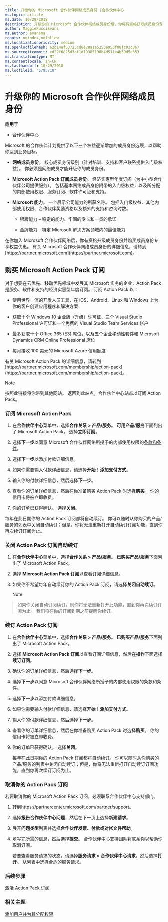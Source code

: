 ```yaml
---
title: 升级你的 Microsoft 合作伙伴网络成员身份 |合作伙伴中心
ms.topic: article
ms.date: 10/29/2018
description: 升级你的 Microsoft 合作伙伴网络成员身份后，你将有资格获取成员身份专享权益。 了解如何查找和购买提供的产品/服务。
author: MaggiePucciEvans
ms.author: evansma
robots: noindex,nofollow
ms.localizationpriority: medium
ms.openlocfilehash: 62b14af53723cd8e28a1a5253e953f08fc03c867
ms.sourcegitcommit: ed22f6825d3af1d19385198b4d511e4b39d5e353
ms.translationtype: MT
ms.contentlocale: zh-CN
ms.lasthandoff: 10/29/2018
ms.locfileid: "5795710"
---
```

# <a name="upgrade-your-microsoft-partner-network-membership"></a>升级你的 Microsoft 合作伙伴网络成员身份

**适用于**

-  合作伙伴中心

Microsoft 的合作伙伴计划提供了以下三个权益逐渐增加的成员身份选项，以帮助你达到业务目标。

- **网络成员身份。** 核心成员身份级别（针对培训、支持和客户联系提供入门级权益）。 你必须是网络成员才能升级你的成员身份。

- **Microsoft Action Pack 订阅成员身份。** 经济实惠型年度订阅（为中小型合作伙伴公司提供服务）。 包括基本网络成员身份附带的入门级权益，以及所分配的内部使用权限、服务订阅、软件许可证和支持。

- **Microsoft 能力。** 一个展示公司能力的所获名称。 包括入门级权益、其他内部使用权限、合作伙伴奖励资格以及额外的支持和咨询时数。

  - 银牌能力 – 稳定的能力、牢固的专长和一贯的承诺

  - 金牌能力 – 特定 Microsoft 解决方案领域内的最佳能力

在你加入 Microsoft 合作伙伴网络后，你有资格升级成员身份并购买成员身份专享权益优惠。 有关 Microsoft 合作伙伴网络成员身份的详细信息，请转到[https://partner.microsoft.com](https://partner.microsoft.com)。


## <a name="purchase-a-microsoft-action-pack-subscription"></a>购买 Microsoft Action Pack 订阅

对于想要在云优先、移动优先领域中发展其 Microsoft 实务的企业，Action Pack 是服务、软件和支持的经济实惠型年度订阅。 订阅 Action Pack 以：

- 使用世界一流的开发人员工具，在 iOS、Android、Linux 和 Windows 上为你的客户创建应用程序和解决方案 

- 获取十个 Windows 10 企业版（升级）许可证、三个 Visual Studio Professional 许可证和一个免费的 Visual Studio Team Services 帐户 

- 最多获取十个 Office 365 (E3) 席位，以及五个企业移动性套件和 Microsoft Dynamics CRM Online Professional 席位

- 每月接收 100 美元的 Microsoft Azure 信用额度

有关 Microsoft Action Pack 的详细信息，请转到[https://partner.microsoft.com/membership/action-pack](https://partner.microsoft.com/membership/action-pack)。 

> [!NOTE]  
> 按照此链接将你带到其他网站。 返回到此站点，合作伙伴中心站点以订阅 Action Pack。


### <a name="subscribe-to-microsoft-action-pack"></a>订阅 Microsoft Action Pack

1. 在**合作伙伴中心**菜单中，选择**合作关系 > 产品/服务**。 **可用产品/服务**下面列出了 Microsoft Action Pack。 选择**立即订阅**。 

2. 选择**下一步**以同意 Microsoft 合作伙伴网络所授予的内部使用权限的[条款和条件](https://go.microsoft.com/fwlink/?linkid=842232)。  

3. 选择**下一步**以添加付款详细信息。 

4. 如果你需要输入付款详细信息，请选择**开始！添加支付方式**。 

5. 输入你的付款详细信息，然后选择**下一步**。

6. 查看你的订单详细信息，然后在你准备购买 Action Pack 时选择**购买**。 你的信用卡将被立即收费。

7. 你的订单已获得确认。 选择**关闭**。

每年在此日期你的 Action Pack 订阅都将自动续订。 你可以随时从你购买的产品/服务的列表中关闭自动续订；但是，你将无法重新打开自动续订订阅功能，直到你再次续订订阅为止。 

### <a name="turn-off-automatic-action-pack-subscription-renewal"></a>关闭 Action Pack 订阅自动续订

1. 在**合作伙伴中心**菜单中，选择**合作关系 > 产品/服务**。 **已购买产品/服务**下面列出了 Microsoft Action Pack。

2. 选择 **Microsoft Action Pack 订阅**以查看订阅详细信息。 

3. 如果你不希望每年自动续订你的 Action Pack 订阅，请选择**关闭自动续订**。 

   > [!NOTE]  
> 如果你关闭自动订阅续订，则你将无法重新打开此功能，直到你再次续订订阅为止。 我们将在你的订阅到期之前提醒你续订。


### <a name="renew-your-action-pack-subscription"></a>续订 Action Pack 订阅

1. 在**合作伙伴中心**菜单中，选择**合作关系 > 产品/服务**。 **已购买产品/服务**下面列出了 Microsoft Action Pack。

2. 选择 **Microsoft Action Pack 订阅**以查看订阅详细信息，然后在**操作**下面选择**续订订阅**。  

3. 确认你的订单详细信息，然后选择**下一步**。

4. 选择**下一步**以同意 Microsoft 合作伙伴网络所授予的内部使用权限的条款和条件。  

5. 选择**下一步**以添加付款详细信息。 

6. 如果你需要输入付款详细信息，请选择**开始！添加支付方式**。 

7. 输入你的付款详细信息，然后选择**下一步**。

8. 查看你的订单详细信息，然后在你准备购买 Action Pack 时选择**购买**。 你的信用卡将被立即收费。

9. 你的订单已获得确认。 选择**关闭**。

    每年在此日期你的 Action Pack 订阅都将自动续订。 你可以随时从你购买的产品/服务的列表中关闭自动续订；但是，你将无法重新打开自动续订订阅功能，直到你再次续订订阅为止。 


### <a name="cancel-your-action-pack-subscription"></a>取消你的 Action Pack 订阅

若要取消你的 Microsoft Action Pack 订阅，必须联系合作伙伴中心支持部门。

1. 转到https://partnercenter.microsoft.com/partner/support。

2. 选择**报告合作伙伴中心问题**，然后在下一页上选择**新建请求**。

3. 展开**问题类型**列表并选择**合作伙伴发票、付款或对帐文件帮助**。 

4. 填写完所需的信息，然后选择**提交**。 合作伙伴中心支持团队将联系你以帮助你取消订阅。

    若要查看服务请求的状态，请选择**服务请求 > 合作伙伴中心请求**，然后选择**打开**。 从列表中选择合适的服务请求。  

 
### <a name="next-steps"></a>后续步骤

[激活 Action Pack 订阅](manage-your-partner-network-benefits.md)


### <a name="related-topics"></a>相关主题

[添加用户并为其分配权限](create-user-accounts-and-set-permissions.md)





